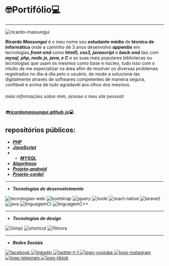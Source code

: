 # 🤓Portifólio💻

***

![ricardo-massungui](https://user-images.githubusercontent.com/93468978/145734289-0b599cf8-eab2-4c3d-acb6-091dd0e5e704.jpg)


_**Ricardo Massungui**_ é o meu nome sou **estudante médio** de **técnica de informática**
onde a caminho de 3 anos desenvolvo _**appwebs**_ em tecnologias _**front-end**_ como _**html5, css3, javascript**_ e _**back-end**_ tais com _**mysql, php, node.js, java, e C**_ e as suas mais populares bibliotecas ou tecnologias que usam os mesmos como base e núcleo, tudo isso com o intuíto de me especializar na área afim de resolver os diversas problemas registrados no dia-á-dia pelo o usuário, de modo a solucioná-las digitalmente através de softwares competentes de maneira segura, confiável e acima de tudo agradavél aos olhos dos mesmos.

###### mais informações sobre mim, acesse o meu site pessoal:
_**🤓[ricardomassungui.github.io](https://ricardomassungui.github.io/site-pessoal/perfil/pg-main.html)💻.**_

## repositórios públicos:

* _**[PHP](https://github.com/ricardomassungui/curso-php)**_ 
* _**[JavaScript](https://github.com/ricardomassungui/curso-javascript)**_
* * _**[MYSQL](https://github.com/ricardomassungui/Curso-Mysql)**_
* _**[Algoritmos](https://github.com/ricardomassungui/curso-de-algoritmos)**_
* _**[Projeto-android](https://ricardomassungui.github.io/projecto-android/android)**_
* _**[Projeto-cordel](https://ricardomassungui.github.io/projeto-cordel/dados/)**_

***

* _**Tecnologias de desenvolvimento**_

![tecnologias-web](https://user-images.githubusercontent.com/93468978/153352044-676f90d7-409a-4f4d-bdc4-ae96539af092.png)
![bootstrap](https://user-images.githubusercontent.com/93468978/153353301-8d12c280-a371-4e9c-b83f-9b4f92092c86.png)
![jquery](https://user-images.githubusercontent.com/93468978/153357414-b191d2ac-95c8-4216-8c85-c6b550fe0335.png)
![node](https://user-images.githubusercontent.com/93468978/153356986-76d6bb3f-38fe-4eda-a79b-43eaf05bd487.png)
![react-native](https://user-images.githubusercontent.com/93468978/153355568-ce220cb1-b600-473f-a76d-a70bb96c13f2.png)
![laravel)](https://user-images.githubusercontent.com/93468978/153358749-71a6e639-e7d1-4f30-8753-a95876090498.png)
![java](https://user-images.githubusercontent.com/93468978/153355868-84e549a2-1c1b-461c-990f-af607ec23f8d.png)
![linguagemC)](https://user-images.githubusercontent.com/93468978/153355932-af848584-9363-4e2f-85b8-273e6d819a28.png)
![linguagemC++](https://user-images.githubusercontent.com/93468978/153356078-9feb77a0-eb7c-4568-bc62-80d0e60e2165.png)

***

* _**Tecnologias de design**_

![Gimp)](https://user-images.githubusercontent.com/93468978/153359659-4129122e-a078-43c6-bd31-82dd2b40a7b0.jpg)
![shortcut](https://user-images.githubusercontent.com/93468978/153359728-7b436ca0-d3b3-48b1-b5d1-ddf0fd7dcd83.png)
![filmora](https://user-images.githubusercontent.com/93468978/153362155-bb0c5919-e53e-4abd-b348-1a420725f8f3.png)

***

* _**Redes Sociais**_

[![facebook](https://user-images.githubusercontent.com/93468978/153364151-5b47aa6c-c4ba-4e57-9224-0d8592bb18b6.png)
](https://free.facebook.com/richard.johnmassungui?ref_component=mfreebasic_home_header&ref_page=%2Fwap%2Fhome.php&refid=7)
[![linkedin](https://user-images.githubusercontent.com/93468978/153364387-557d8109-b55c-4b9e-9394-7f45d3bb605d.png)
](https://www.linkedin.com/in/ricardo-massungui-917418228/)
[![twitter-t-1](https://user-images.githubusercontent.com/93468978/153364530-28328b79-8d27-426e-9a63-f1e2c926d3d9.png)
](https://twitter.com/RicardoMassung)
[![logo-youtube](https://user-images.githubusercontent.com/93468978/153364591-562ebe20-8094-49a0-a39d-1a1084ea8654.png)
](https://www.youtube.com/channel/UCF4Jkk4bCPjKiQ2HUagpLeA/)
[![logo-instagram](https://user-images.githubusercontent.com/93468978/153364681-5fc6dd3c-aec9-4f2a-8634-e2f4c266931c.png)
](https://www.instagram.com/ricardomassungui/)
[![logo-telegram](https://user-images.githubusercontent.com/93468978/153364751-3a8e64fb-4ed4-41b6-bef4-2348c7ab31ac.png)
](https://t.me/ricardomassungui/)
[![logo-tiktok](https://user-images.githubusercontent.com/93468978/153365402-b086f859-eff7-49c9-9fa4-89d97cd7e619.png)
](https://www.tiktok.com/@ricardomassungui?/)
